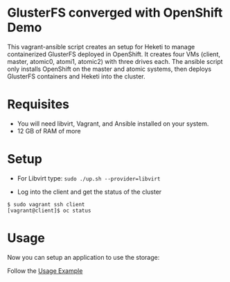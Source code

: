 # GlusterFS converged with OpenShift Demo

This vagrant-ansible script creates an setup for Heketi to manage containerized GlusterFS deployed in OpenShift.  It creates four VMs (client, master, atomic0, atomi1, atomic2) with three drives each.  The ansible script only installs OpenShift on the master and atomic systems, then deploys GlusterFS containers and Heketi into the cluster.

# Requisites

* You will need libvirt, Vagrant, and Ansible installed on your system.
* 12 GB of RAM of more

# Setup

* For Libvirt type: `sudo ./up.sh --provider=libvirt`

* Log into the client and get the status of the cluster

```
$ sudo vagrant ssh client
[vagrant@client]$ oc status
```

# Usage
Now you can setup an application to use the storage:

Follow the [Usage Example](https://github.com/heketi/heketi/wiki/OpenShift-Integration---Project-Aplo#usage-example)

